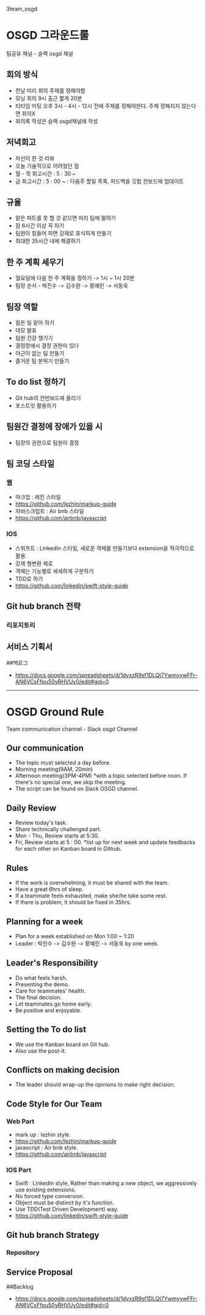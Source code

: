 3team_osgd

# OSGD 그라운드룰
팀공유 채널 - 슬랙 osgd 채널

## 회의 방식
* 전날 미리 회의 주제를 정해야함
* 모닝 회의 9시 출근 짧게 20분
* 티타임 미팅 오후 3시 - 4시 - 12시 전에 주제를 정해야한다. 주제 정해지지 않는다면 회의X
* 회의록 작성은 슬랙 osgd채널에 작성

## 저녁회고
* 자신이 한 것 리뷰
* 오늘 기술적으로 어려웠던 점
* 월 - 목 회고시간 : 5 : 30 ~
* 금 회고시간 : 5 : 00 ~ : 다음주 할일 목록, 피드백을 깃헙 칸보드에 업데이트

## 규율
* 맡은 파트를 못 할 것 같으면 미리 팀에 말하기
* 잠 6시간 이상 꼭 자기
* 팀원이 힘들어 하면 강제로 휴식하게 만들기
* 최대한 35시간 내에 해결하기

## 한 주 계획 세우기
* 월요일에 다음 한 주 계획을 정하기 -> 1시 ~ 1시 20분
* 팀장 순서 - 박진수 -> 김수완 -> 황예린 -> 서동욱

## 팀장 역할
* 힘든 일 맡아 하기
* 데모 발표
* 팀원 건강 챙기기
* 결정장애시 결정 권한이 있다
* 야근이 없는 팀 만들기
* 즐거운 팀 분위기 만들기

## To do list 정하기
* Git hub의 칸반보드에 올리기
* 포스트잇 활용하기

## 팀원간 결정에 장애가 있을 시
* 팀장의 권한으로 팀원이 결정

## 팀 코딩 스타일
### 웹
* 마크업 : 레진 스타일
* https://github.com/lezhin/markup-guide
* 자바스크립트 : Air bnb 스타일
* https://github.com/airbnb/javascript

### IOS
* 스위프트 : LinkedIn 스타일, 새로운 객체를 만들기보다 extension을 적극적으로 활용.
* 강제 형변환 제로
* 객체는 기능별로 세세하게 구분하기
* TDD로 하기
* https://github.com/linkedin/swift-style-guide


## Git hub branch 전략
### 리포지토리

## 서비스 기획서


##백로그
* https://docs.google.com/spreadsheets/d/1dyxzR9sf1DLQt7YwmyywFFr-AN6VCsFfpu50yRHVUy0/edit#gid=0

---

# OSGD Ground Rule
Team communication channel - Slack osgd Channel

## Our communication
* The topic must selected a day before.
* Morning meeting(9AM, 20min)
* Afternoon meeting(3PM-4PM) *with a topic selected before noon. If there's no special one, we skip the meeting.
* The script can be found on Slack OSGD channel.

## Daily Review
* Review today's task.
* Share technically challenged part.
* Mon - Thu, Review starts at 5:30.
* Fri, Review starts at 5 : 00. *list up for next week and update feedbacks for each other on Kanban board in Github.

## Rules
* If the work is overwhelming, it must be shared with the team.
* Have a great 6hrs of sleep.
* If a teammate feels exhausted, make she/he take some rest.
* If there is problem, it should be fixed in 35hrs.

## Planning for a week
* Plan for a week established on Mon 1:00 ~ 1:20
* Leader : 박진수 -> 김수완 -> 황예린 -> 서동욱 by one week.

## Leader's Responsibility
* Do what feels harsh.
* Presenting the demo.
* Care for teammates' health.
* The final decision.
* Let teammates go home early.
* Be positive and enjoyable.

## Setting the To do list
* We use the Kanban board on Git hub.
* Also use the post-it.

## Conflicts on making decision
* The leader should wrap-up the opinions to make right decision.

## Code Style for Our Team
### Web Part
* mark up : lezhin style.
* https://github.com/lezhin/markup-guide
* javascript : Air bnb style.
* https://github.com/airbnb/javascript

### IOS Part
* Swift : LinkedIn style, Rather than making a new object, we aggressively use existing extensions.
* No forced type conversion.
* Object must be distinct by it's function.
* Use TDD(Test Driven Development) way.
* https://github.com/linkedin/swift-style-guide


## Git hub branch Strategy
### Repository

## Service Proposal


##Backlog
* https://docs.google.com/spreadsheets/d/1dyxzR9sf1DLQt7YwmyywFFr-AN6VCsFfpu50yRHVUy0/edit#gid=0
